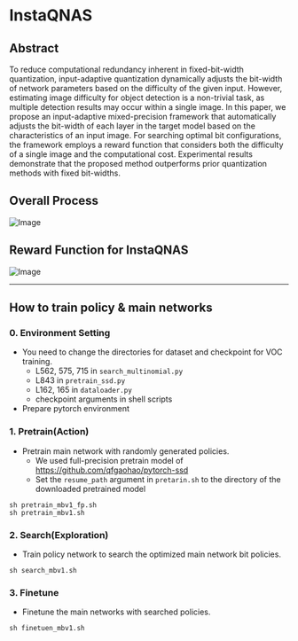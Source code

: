 # InstaQNAS

## Abstract
To reduce computational redundancy inherent in fixed-bit-width quantization, input-adaptive quantization dynamically adjusts the bit-width of network parameters based on the difficulty of the given input. However, estimating image difficulty for object detection is a non-trivial task, as multiple detection results may occur within a single image. In this paper, we propose an input-adaptive mixed-precision framework that automatically adjusts the bit-width of each layer in the target model based on the characteristics of an input image. For searching optimal bit configurations, the framework employs a reward function that considers both the difficulty of a single image and the computational cost. Experimental results demonstrate that the proposed method outperforms prior quantization methods with fixed bit-widths.

## Overall Process
![Image](https://github.com/user-attachments/assets/56b23748-5aec-49c1-8564-7bbef1224635)

## Reward Function for InstaQNAS
![Image](https://github.com/user-attachments/assets/f0c6a076-edc5-4fbe-9992-fa33603e78a0)
- - -

## How to train policy & main networks

### 0. Environment Setting
* You need to change the directories for dataset and checkpoint for VOC training.
    * L562, 575, 715 in `search_multinomial.py`
    * L843 in `pretrain_ssd.py`
    * L162, 165 in `dataloader.py`
    * checkpoint arguments in shell scripts
* Prepare pytorch environment

### 1. Pretrain(Action)
* Pretrain main network with randomly generated policies.
    * We used full-precision pretrain model of https://github.com/qfgaohao/pytorch-ssd
    * Set the `resume_path` argument in `pretarin.sh` to the directory of the downloaded pretrained model
```shell
sh pretrain_mbv1_fp.sh   
sh pretrain_mbv1.sh
``` 
### 2. Search(Exploration)
* Train policy network to search the optimized main network bit policies.
```shell
sh search_mbv1.sh
```
### 3. Finetune
* Finetune the main networks with searched policies.
```shell
sh finetuen_mbv1.sh
```
